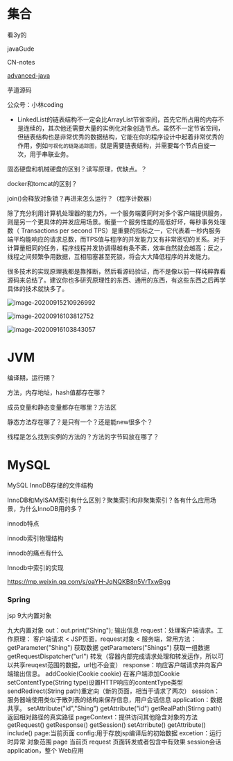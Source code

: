 # 集合

看3y的

javaGude

CN-notes

[advanced-java](https://github.com/doocs/advanced-java)

芋道源码

公众号：小林coding



- LinkedList的链表结构不一定会比ArrayList节省空间，首先它所占用的内存不是连续的，其次他还需要大量的实例化对象创造节点。虽然不一定节省空间，但链表结构也是非常优秀的数据结构，它能在你的程序设计中起着非常优秀的作用，例如`可视化的链路追踪图`，就是需要链表结构，并需要每个节点自旋一次，用于串联业务。

固态硬盘和机械硬盘的区别？读写原理，优缺点。？

docker和tomcat的区别？

join()会释放对象锁？再进来怎么运行？（程序计数器）

除了充分利用计算机处理器的能力外，一个服务端要同时对多个客户端提供服务，则是另一个更具体的并发应用场景。衡量一个服务性能的高低好坏，每秒事务处理数（ Transactions per second TPS）是重要的指标之一，它代表着一秒内服务端平均能响应的请求总数，而TPS值与程序的并发能力又有非常密切的关系。对于计算量相同的任务，程序线程并发协调得越有条不紊，效率自然就会越高；反之，线程之间频繁争用数据，互相阻塞甚至死锁，将会大大降低程序的并发能力。





很多技术的实现原理我都是靠推断，然后看源码验证，而不是像以前一样纯粹靠看源码来总结了。建议你也多研究原理性的东西、通用的东西，有这些东西之后再学具体的技术就快多了。



![image-20200915210926992](https://gitee.com//chenchong0817/picture/raw/master/Aaron/20200915210934.png)



![image-20200916103812752](https://gitee.com//chenchong0817/picture/raw/master/Aaron/20200916103849.png)

![image-20200916103843057](https://gitee.com//chenchong0817/picture/raw/master/Aaron/20200916103853.png)





# JVM

编译期，运行期？

方法，内存地址，hash值都存在哪？

成员变量和静态变量都存在哪里？方法区

静态方法存在哪了？是只有一个？还是能new很多个？

线程是怎么找到实例的方法的？方法的字节码放在哪了？

# MySQL

MySQL InnoDB存储的文件结构

 InnoDB和MyISAM索引有什么区别？聚集索引和非聚集索引？各有什么应用场景，为什么InnoDB用的多？ 

 innodb特点

 innodb索引物理结构

innodb的痛点有什么 

 Innodb中索引的实现 

https://mp.weixin.qq.com/s/oaYH-JqNQKB8n5VrTxwBgg

### Spring

jsp 9大内置对象

九大内置对象
out：out.print("Shing"); 输出信息
request：处理客户端请求。工作原理： 客户端请求 < JSP页面，request对象 < 服务端，常用方法：
getParameter("Shing") 获取数据 getParameters("Shings") 获取一组数据 getRequestDispatcher("url") 转发（容器内部完成请求处理和转发运作，所以可以共享reuqest范围的数据，url也不会变）
response：响应客户端请求并向客户端输出信息。
addCookie(Cookie cookie) 在客户端添加Cookie setContentType(String type)设置HTTP响应的contentType类型 sendRedirect(String path)重定向（新的页面，相当于请求了两次）
session：服务器端使用类似于散列表的结构来保存信息，用户会话信息
application：数据共享。
setAttribute("id","Shing")
getAttribute("id")
getRealPath(Stirng path)返回相对路径的真实路径
pageContext：提供访问其他隐含对象的方法
getRequest()
getResponse()
getSession()
setAtrribute()
getAttribute()
include()
page:当前页面
config:用于存放jsp编译后的初始数据
excetion：运行时异常
对象范围
page 当前页
request 页面转发或者包含中有效果
session会话
application，整个 Web应用